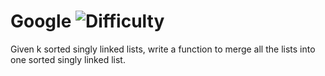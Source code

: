 # Google ![Difficulty](https://img.shields.io/badge/-MEDIUM-yellow)
	
Given k sorted singly linked lists, write a function to merge all the lists into one sorted singly linked list.
	
